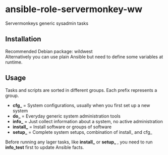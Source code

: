 # ansible-role-servermonkey-ww

Servermonkeys generic sysadmin tasks

## Installation

Recommended Debian package: wildwest  
Alternatively you can use plain Ansible but need to define some variables at runtime.

## Usage

Tasks and scripts are sorted in different groups. Each prefix represents a group.

* **cfg_** = System configurations, usually when you first set up a new system
* **do_** = Everyday generic system administration tools
* **info_** = Just collect information about a system, no active administration
* **install_** = Install software or groups of software
* **setup_** = Complete system setups, combination of install_ and cfg_

Before running any lager tasks, like **install_** or **setup_** , you need to run **info_test** first to update Ansible facts.

